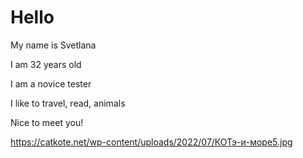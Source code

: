 # Hello

My name is Svetlana

I am 32 years old

I am a novice tester

I like to travel, read, animals

Nice to meet you!

https://catkote.net/wp-content/uploads/2022/07/КОТэ-и-море5.jpg